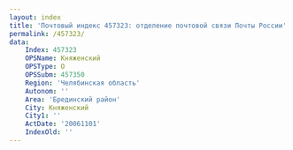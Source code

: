 ```yaml
---
layout: index
title: 'Почтовый индекс 457323: отделение почтовой связи Почты России'
permalink: /457323/
data:
    Index: 457323
    OPSName: Княженский
    OPSType: О
    OPSSubm: 457350
    Region: 'Челябинская область'
    Autonom: ''
    Area: 'Брединский район'
    City: Княженский
    City1: ''
    ActDate: '20061101'
    IndexOld: ''
---
```

